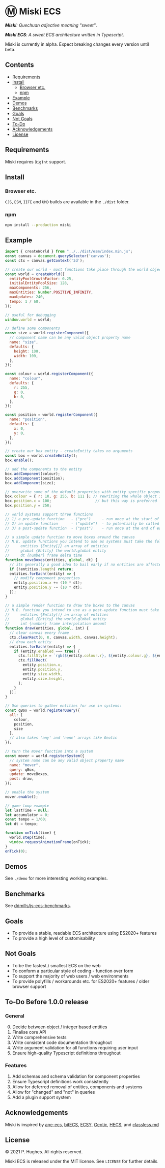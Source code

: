 # Ⓜ Miski ECS

*__Miski__: Quechuan adjective meaning "sweet"*.

*__Miski ECS__: A sweet ECS architecture written in Typescript.*

Miski is currently in alpha. Expect breaking changes every version until beta.

## Contents
  * [Requirements](#requirements)
  * [Install](#install)
    + [Browser etc.](#browser-etc)
    + [npm](#npm)
  * [Example](#example)
  * [Demos](#demos)
  * [Benchmarks](#benchmarks)
  * [Goals](#goals)
  * [Not Goals](#not-goals)
  * [To-Do](#to-do-before-100-release)
  * [Acknowledgements](#acknowledgements)
  * [License](#license)

## Requirements
Miski requires `BigInt` support.

## Install

### Browser etc.
`CJS`, `ESM`, `IIFE` and `UMD` builds are available in the `./dist` folder.

### npm
```bash
npm install --production miski
```

## Example

```javascript
import { createWorld } from "../../dist/esm/index.min.js";
const canvas = document.querySelector('canvas');
const ctx = canvas.getContext('2d');

// create our world - most functions take place through the world object
const world = createWorld({
  entityPoolGrowthFactor: 0.25,
  initialEntityPoolSize: 128,
  maxComponents: 256,
  maxEntities: Number.POSITIVE_INFINITY,
  maxUpdates: 240,
  tempo: 1 / 60,
});

// useful for debugging
window.world = world;

// define some components
const size = world.registerComponent({
  // component name can be any valid object property name
  name: "size",
  defaults: {
    height: 100,
    width: 100,
  },
});

const colour = world.registerComponent({
  name: "colour",
  defaults: {
    r: 255,
    g: 0,
    b: 0,
  },
});

const position = world.registerComponent({
  name: "position",
  defaults: {
    x: 0,
    y: 0,
  },
});

// create our box entity - createEntity takes no arguments
const box = world.createEntity();
box.enable();

// add the components to the entity
box.addComponent(colour);
box.addComponent(position);
box.addComponent(size);

// overwrite some of the default properties with entity specific properties
box.colour = { r: 10, g: 255, b: 111 }; // rewriting the whole object is possible
box.position.x = 100;                    // but this way is preferred
box.position.y = 250;

// world systems support three functions
// 1) a pre-update function   - ("pre")     - run once at the start of each frame
// 2) an update function      - ("update")  - to potentially be called multiple times per frame
// 3) a post-update function  - ("post")    - run once at the end of each frame

// a simple update function to move boxes around the canvas
// N.B. update functions you intend to use as systems must take the following:
//     entities {Entity[]} an array of entities
//     global {Entity} the world.global entity
//     dt {number} frame delta time
function moveBoxes(entities, global, dt) {
  // its generally a good idea to bail early if no entities are affected
  if (!entities.length) return;
  entities.forEach((entity) => {
    // modify component properties
    entity.position.x += (10 * dt);
    entity.position.y -= (10 * dt);
  });
}

// a simple render function to draw the boxes to the canvas
// N.B. function you intend to use as a post-update function must take the following:
//     entities {Entity[]} an array of entities
//     global {Entity} the world.global entity
//     int {number} frame interpolation amount
function draw(entities, global, int) {
  // clear canvas every frame
  ctx.clearRect(0, 0, canvas.width, canvas.height);
  // draw each entity
  entities.forEach((entity) => {
    if (entity.enabled === true) {
      ctx.fillStyle = `rgb(${entity.colour.r}, ${entity.colour.g}, ${entity.colour.b})`;
      ctx.fillRect(
        entity.position.x,
        entity.position.y,
        entity.size.width,
        entity.size.height,
      );
    }
  });
}

// Use queries to gather entities for use in systems:
const qBox = world.registerQuery({
  all: [
    colour,
    position,
    size
  ],
  // also takes 'any' and 'none' arrays like Geotic
});

// turn the mover function into a system
const mover = world.registerSystem({
  // system name can be any valid object property name
  name: "mover",
  query: qBox,
  update: moveBoxes,
  post: draw,
});

// enable the system
mover.enable();

// game loop example
let lastTime = null;
let accumulator = 0;
const tempo = 1/60;
let dt = tempo;

function onTick(time) {
  world.step(time);
  window.requestAnimationFrame(onTick);
}
onTick(0);
```

## Demos
See `./demo` for more interesting working examples.

## Benchmarks
See [ddmills/js-ecs-benchmarks](https://github.com/ddmills/js-ecs-benchmarks).

## Goals
* To provide a stable, readable ECS architecture using ES2020+ features
* To provide a high level of customisability

## Not Goals
* To be the fastest / smallest ECS on the web
* To conform a particular style of coding - function over form
* To support the majority of web users / web environments
* To provide polyfills / workarounds etc. for ES2020+ features / older browser support


## To-Do Before 1.0.0 release
### General
0. Decide between object / integer based entities
1. Finalise core API
2. Write comprehensive tests
3. Write consistent code documentation throughout
4. Write argument validation for all functions requiring user input
5. Ensure high-quality Typescript definitions throughout
### Features
1. Add schemas and schema validation for component properties
2. Ensure Typescript definitions work consistently
3. Allow for deferred removal of entities, components and systems
4. Allow for "changed" and "not" in queries
5. Add a plugin support system


## Acknowledgements
Miski is inspired by [ape-ecs](https://github.com/fritzy/ape-ecs), [bitECS](https://github.com/NateTheGreatt/bitECS), [ECSY](https://github.com/ecsyjs/ecsy), [Geotic](https://github.com/ddmills/geotic), [HECS](https://github.com/gohyperr/hecs), and [classless.md](https://gist.github.com/mpj/17d8d73275bca303e8d2)

## License
&copy; 2021 P. Hughes. All rights reserved.

Miski ECS is released under the MIT license. See `LICENSE` for further details.
